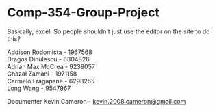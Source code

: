 Comp-354-Group-Project
======================

Basically, excel.
So people shouldn't just use the editor on the site to do this?

Addison Rodomista - 1967568 <br />
Dragos Dinulescu - 6304826 <br />
Adrian Max McCrea - 9239057 <br />
Ghazal Zamani - 1971158 <br />
Carmelo Fragapane - 6298265 <br />
Long Wang - 9547967 <br />

Documenter
Kevin Cameron - kevin.2008.cameron@gmail.com

